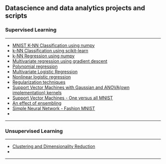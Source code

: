 ## Datascience and data analytics projects and scripts

### Supervised Learning 
---
- [MNIST K-NN Classification using numpy](https://nbviewer.jupyter.org/github/ilyaploshchik/ilyaploshchik.github.io/blob/master/Jupyter_Notebook/Supervised_Learning/MNIST_K_NN_Classification.ipynb)
- [k-NN Classification using scikit-learn](https://nbviewer.jupyter.org/github/ilyaploshchik/ilyaploshchik.github.io/blob/master/Jupyter_Notebook/Supervised_Learning/k-NN_scikit-learn.ipynb)
- [k-NN Regression using numpy](https://nbviewer.jupyter.org/github/ilyaploshchik/ilyaploshchik.github.io/blob/master/Jupyter_Notebook/Supervised_Learning/k_NN_Regression.ipynb)
- [Multivariate regression using gradient descent](https://nbviewer.jupyter.org/github/ilyaploshchik/ilyaploshchik.github.io/blob/master/Jupyter_Notebook/Supervised_Learning/multivariate_regression.ipynb)
- [Polynomial regression](https://nbviewer.jupyter.org/github/ilyaploshchik/ilyaploshchik.github.io/blob/master/Jupyter_Notebook/Supervised_Learning/polynomial_regression.ipynb)
- [Multivariate Logistic Regression](https://nbviewer.jupyter.org/github/ilyaploshchik/ilyaploshchik.github.io/blob/master/Jupyter_Notebook/Supervised_Learning/multivariate_log_regression.ipynb)
- [Nonlinear logistic regression](https://nbviewer.jupyter.org/github/ilyaploshchik/ilyaploshchik.github.io/blob/master/Jupyter_Notebook/Supervised_Learning/nonlinear_log_regression.ipynb)
- [Regularization techniques](https://nbviewer.jupyter.org/github/ilyaploshchik/ilyaploshchik.github.io/blob/master/Jupyter_Notebook/Supervised_Learning/regularization_techniques.ipynb)
- [Support Vector Machines with Gaussian and ANOVA(own implementation) kernels](https://nbviewer.jupyter.org/github/ilyaploshchik/ilyaploshchik.github.io/blob/master/Jupyter_Notebook/Supervised_Learning/svm_various_kernels.ipynb)
- [Support Vector Machines - One versus all MNIST](https://nbviewer.jupyter.org/github/ilyaploshchik/ilyaploshchik.github.io/blob/master/Jupyter_Notebook/Supervised_Learning/svm_one_versus_all_mnist.ipynb)
- [An effect of ensembling](/Jupyter_Notebook/Supervised_Learning/)
- [Simple Neural Network - Fashion MNIST](https://nbviewer.jupyter.org/github/ilyaploshchik/ilyaploshchik.github.io/blob/master/Jupyter_Notebook/Supervised_Learning/mlp_fashion_mnist.ipynb)
- 
---
### Unsupervised Learning 
---
- [Clustering and Dimensionality Reduction](https://nbviewer.jupyter.org/github/ilyaploshchik/ilyaploshchik.github.io/blob/master/Jupyter_Notebook/Supervised_Learning/clastering_dim_reduction.ipynb)
- 
---
